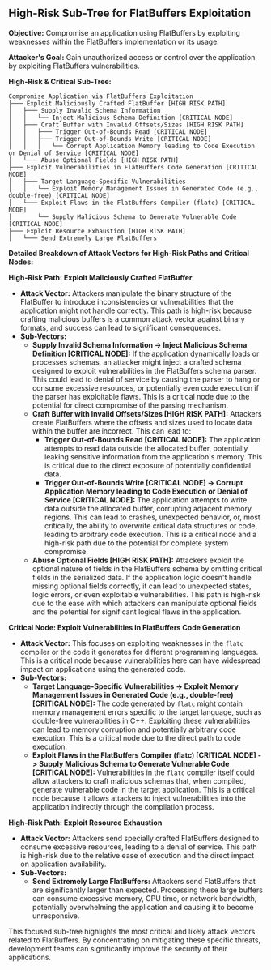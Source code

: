 ## High-Risk Sub-Tree for FlatBuffers Exploitation

**Objective:** Compromise an application using FlatBuffers by exploiting weaknesses within the FlatBuffers implementation or its usage.

**Attacker's Goal:** Gain unauthorized access or control over the application by exploiting FlatBuffers vulnerabilities.

**High-Risk & Critical Sub-Tree:**

```
Compromise Application via FlatBuffers Exploitation
├─── Exploit Maliciously Crafted FlatBuffer [HIGH RISK PATH]
│   ├─── Supply Invalid Schema Information
│   │   └── Inject Malicious Schema Definition [CRITICAL NODE]
│   ├─── Craft Buffer with Invalid Offsets/Sizes [HIGH RISK PATH]
│   │   ├─── Trigger Out-of-Bounds Read [CRITICAL NODE]
│   │   ├─── Trigger Out-of-Bounds Write [CRITICAL NODE]
│   │   │   └── Corrupt Application Memory leading to Code Execution or Denial of Service [CRITICAL NODE]
│   └─── Abuse Optional Fields [HIGH RISK PATH]
├─── Exploit Vulnerabilities in FlatBuffers Code Generation [CRITICAL NODE]
│   ├─── Target Language-Specific Vulnerabilities
│   │   └── Exploit Memory Management Issues in Generated Code (e.g., double-free) [CRITICAL NODE]
│   └─── Exploit Flaws in the FlatBuffers Compiler (flatc) [CRITICAL NODE]
│       └── Supply Malicious Schema to Generate Vulnerable Code [CRITICAL NODE]
├─── Exploit Resource Exhaustion [HIGH RISK PATH]
│   └─── Send Extremely Large FlatBuffers
```

**Detailed Breakdown of Attack Vectors for High-Risk Paths and Critical Nodes:**

**High-Risk Path: Exploit Maliciously Crafted FlatBuffer**

* **Attack Vector:** Attackers manipulate the binary structure of the FlatBuffer to introduce inconsistencies or vulnerabilities that the application might not handle correctly. This path is high-risk because crafting malicious buffers is a common attack vector against binary formats, and success can lead to significant consequences.
* **Sub-Vectors:**
    * **Supply Invalid Schema Information -> Inject Malicious Schema Definition [CRITICAL NODE]:** If the application dynamically loads or processes schemas, an attacker might inject a crafted schema designed to exploit vulnerabilities in the FlatBuffers schema parser. This could lead to denial of service by causing the parser to hang or consume excessive resources, or potentially even code execution if the parser has exploitable flaws. This is a critical node due to the potential for direct compromise of the parsing mechanism.
    * **Craft Buffer with Invalid Offsets/Sizes [HIGH RISK PATH]:** Attackers create FlatBuffers where the offsets and sizes used to locate data within the buffer are incorrect. This can lead to:
        * **Trigger Out-of-Bounds Read [CRITICAL NODE]:** The application attempts to read data outside the allocated buffer, potentially leaking sensitive information from the application's memory. This is critical due to the direct exposure of potentially confidential data.
        * **Trigger Out-of-Bounds Write [CRITICAL NODE] -> Corrupt Application Memory leading to Code Execution or Denial of Service [CRITICAL NODE]:** The application attempts to write data outside the allocated buffer, corrupting adjacent memory regions. This can lead to crashes, unexpected behavior, or, most critically, the ability to overwrite critical data structures or code, leading to arbitrary code execution. This is a critical node and a high-risk path due to the potential for complete system compromise.
    * **Abuse Optional Fields [HIGH RISK PATH]:** Attackers exploit the optional nature of fields in the FlatBuffers schema by omitting critical fields in the serialized data. If the application logic doesn't handle missing optional fields correctly, it can lead to unexpected states, logic errors, or even exploitable vulnerabilities. This path is high-risk due to the ease with which attackers can manipulate optional fields and the potential for significant logical flaws in the application.

**Critical Node: Exploit Vulnerabilities in FlatBuffers Code Generation**

* **Attack Vector:** This focuses on exploiting weaknesses in the `flatc` compiler or the code it generates for different programming languages. This is a critical node because vulnerabilities here can have widespread impact on applications using the generated code.
* **Sub-Vectors:**
    * **Target Language-Specific Vulnerabilities -> Exploit Memory Management Issues in Generated Code (e.g., double-free) [CRITICAL NODE]:** The code generated by `flatc` might contain memory management errors specific to the target language, such as double-free vulnerabilities in C++. Exploiting these vulnerabilities can lead to memory corruption and potentially arbitrary code execution. This is a critical node due to the direct path to code execution.
    * **Exploit Flaws in the FlatBuffers Compiler (flatc) [CRITICAL NODE] -> Supply Malicious Schema to Generate Vulnerable Code [CRITICAL NODE]:**  Vulnerabilities in the `flatc` compiler itself could allow attackers to craft malicious schemas that, when compiled, generate vulnerable code in the target application. This is a critical node because it allows attackers to inject vulnerabilities into the application indirectly through the compilation process.

**High-Risk Path: Exploit Resource Exhaustion**

* **Attack Vector:** Attackers send specially crafted FlatBuffers designed to consume excessive resources, leading to a denial of service. This path is high-risk due to the relative ease of execution and the direct impact on application availability.
* **Sub-Vectors:**
    * **Send Extremely Large FlatBuffers:** Attackers send FlatBuffers that are significantly larger than expected. Processing these large buffers can consume excessive memory, CPU time, or network bandwidth, potentially overwhelming the application and causing it to become unresponsive.

This focused sub-tree highlights the most critical and likely attack vectors related to FlatBuffers. By concentrating on mitigating these specific threats, development teams can significantly improve the security of their applications.